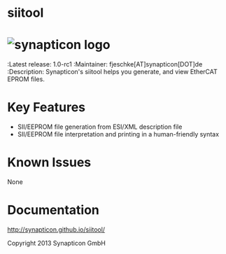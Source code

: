 siitool
============
![synapticon logo](http://forum.synapticon.com/Themes/MinimalistAndEffective_by_SMFSimple/images/logo.png)
============

:Latest release: 1.0-rc1
:Maintainer: fjeschke[AT]synapticon[DOT]de
:Description: Synapticon's siitool helps you generate, and view EtherCAT EPROM files.

Key Features
============

   * SII/EEPROM file generation from ESI/XML description file
   * SII/EEPROM file interpretation and printing in a human-friendly syntax

Known Issues
============

   None

Documentation
============

http://synapticon.github.io/siitool/


Copyright 2013 Synapticon GmbH

